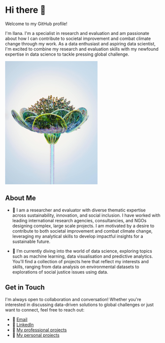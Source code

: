 # Hi there 👋

Welcome to my GitHub profile! 

I'm Ilana. I'm a specialist in research and evaluation and am passionate about how I can contribute to societal improvement and combat climate change through my work. 
As a data enthusiast and aspiring data scientist, I'm excited to combine my research and evaluation skills with my newfound expertise in data science to tackle pressing global challenge.

<img src="https://github.com/ilanatr/ilanatr/blob/main/pexels-google-deepmind-17485679.jpg" width="300" height="400">

## About Me
- 💼 I am a researcher and evaluator with diverse thematic expertise across sustainability, innovation, and social inclusion. I have worked with leading international research agencies, consultancies, and NGOs designing complex, large scale projects. I am motivated by a desire to contribute to both societal improvement and combat climate change, leveraging my analytical skills to develop impactful insights for a sustainable future. 

- 🌱 I’m currently diving into the world of data science, exploring topics such as machine learning, data visualisation and predictive analytics. You'll find a collection of projects here that reflect my interests and skills, ranging from data analysis on environmental datasets to explorations of social justice issues using data.

## Get in Touch
I'm always open to collaboration and conversation! Whether you're interested in discussing data-driven solutions to global challenges or just want to connect, feel free to reach out:

- 📧 [Email](ilanatr@gmail.com)
- 💬 [LinkedIn](https://www.linkedin.com/in/ilanatr/)
- 📁 [My professional projects](https://github.com/ilanatr/ilanatr/blob/main/Long%20list%20of%20research%20and%20evaluation%20past%20projects.pdf)
- 📁 [My personal projects](https://github.com/ilanatr/Project_Portfolio)

<!--[Data_Climate](GitHub Photo.webp)

<!--
**ilanatr/ilanatr** is a ✨ _special_ ✨ repository because its `README.md` (this file) appears on your GitHub profile.

Here are some ideas to get you started:

- 🔭 I’m currently working on ...
- 🌱 I’m currently learning ...
- 👯 I’m looking to collaborate on ...
- 🤔 I’m looking for help with ...
- 💬 Ask me about ...
- 📫 How to reach me: ...
- 😄 Pronouns: ...
- ⚡ Fun fact: ...
-->
